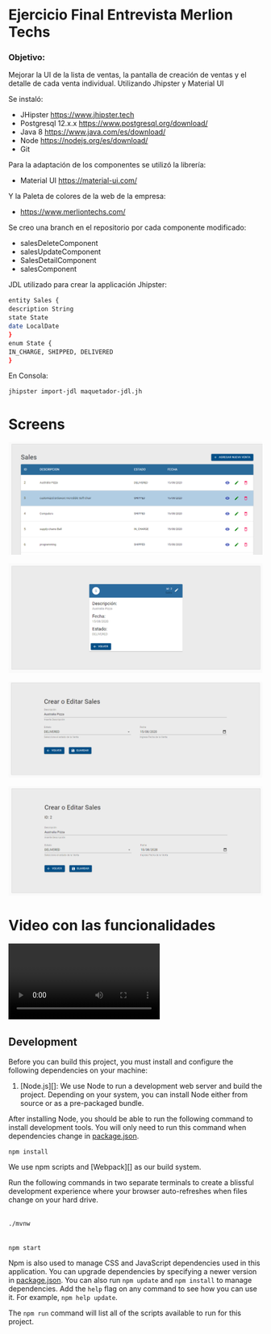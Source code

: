 # Ejercicio Final Entrevista Merlion Techs

### Objetivo:

Mejorar la UI de la lista de ventas, la pantalla de creación de ventas y el
detalle de cada venta individual. Utilizando Jhipster y Material UI

Se instaló:

- JHipster https://www.jhipster.tech
- Postgresql 12.x.x https://www.postgresql.org/download/
- Java 8 https://www.java.com/es/download/
- Node https://nodejs.org/es/download/
- Git

Para la adaptación de los componentes se utilizó la librería:

- Material UI https://material-ui.com/

Y la Paleta de colores de la web de la empresa:

- https://www.merliontechs.com/

Se creo una branch en el repositorio por cada componente modificado:

- salesDeleteComponent
- salesUpdateComponent
- SalesDetailComponent
- salesComponent

JDL utilizado para crear la applicación Jhipster:

```sh
entity Sales {
description String
state State
date LocalDate
}
enum State {
IN_CHARGE, SHIPPED, DELIVERED
}
```

En Consola:

```sh
jhipster import-jdl maquetador-jdl.jh
```

# Screens

![Sales Screen](readmeImg/SalesScreen.png)

![Sales View](readmeImg/SalesView.png)

![Sales new](readmeImg/SalesNew.png)

![Sales Update](readmeImg/SalesUpdate.png)

# Video con las funcionalidades

![video con las screens](readmeImg/merlionTechsVids.avi)

## Development

Before you can build this project, you must install and configure the following dependencies on your machine:

1. [Node.js][]: We use Node to run a development web server and build the project.
   Depending on your system, you can install Node either from source or as a pre-packaged bundle.

After installing Node, you should be able to run the following command to install development tools.
You will only need to run this command when dependencies change in [package.json](package.json).

```
npm install
```

We use npm scripts and [Webpack][] as our build system.

Run the following commands in two separate terminals to create a blissful development experience where your browser auto-refreshes when files change on your hard drive.

```

./mvnw


npm start
```

Npm is also used to manage CSS and JavaScript dependencies used in this application. You can upgrade dependencies by
specifying a newer version in [package.json](package.json). You can also run `npm update` and `npm install` to manage dependencies.
Add the `help` flag on any command to see how you can use it. For example, `npm help update`.

The `npm run` command will list all of the scripts available to run for this project.
